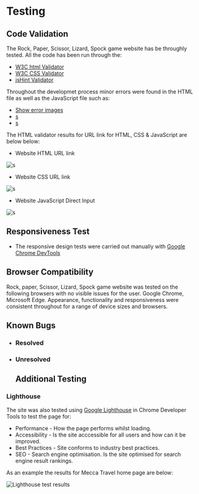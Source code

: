 # Testing
## Code Validation
The Rock, Paper, Scissor, Lizard, Spock game website has be throughly tested. All the code has been run through the: 
* [W3C html Validator](https://validator.w3.org/)
* [W3C CSS Validator](https://jigsaw.w3.org/css-validator/)
* [jsHint Validator](https://jshint.com/)

Throughout the developmet process minor errors were found in the HTML file as well as the JavaScript file such as:
* [Show error images]()
* [s]()
* [s]()

The HTML validator results for URL link for HTML, CSS & JavaScript are below below:

* Website HTML URL link

![s]()

* Website CSS URL link

![s]()

* Website JavaScript Direct Input

![s]()

## Responsiveness Test

* The responsive design tests were carried out manually with [Google Chrome DevTools](https://developer.chrome.com/docs/devtools/)

## Browser Compatibility

Rock, paper, Scissor, Lizard, Spock game website was tested on the following browsers with no visible issues for the user. 
Google Chrome, Microsoft Edge. Appearance, functionality and responsiveness were consistent throughout for a range of device sizes and browsers.

## Known Bugs
* ### Resolved

* ### Unresolved

   ## Additional Testing
### Lighthouse
The site was also tested using [Google Lighthouse]() in Chrome Developer Tools to test the page for:
* Performance - How the page performs whilst loading.
* Accessibility - Is the site acccessible for all users and how can it be improved.
* Best Practices - Site conforms to industry best practices.
* SEO - Search engine optimisation. Is the site optimised for search engine result rankings.

As an example the results for Mecca Travel home page are below:

![Lighthouse test results]()